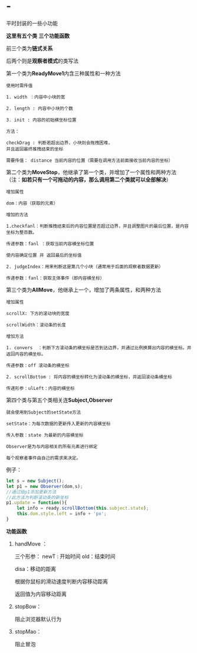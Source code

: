 # -
平时封装的一些小功能

**这里有五个类** **三个功能函数**

前三个类为**链式关系**

后两个则是**观察者模式**的类写法


第一个类为**ReadyMove1**内含三种属性和一种方法

    使用时需传值

    1. width ：内容中小块的宽

    2. length : 内容中小块的个数

    3. init : 内容的初始横坐标位置

    方法：

    checkDrag : 判断若超出边界，小块则会拖拽困难，
    并且返回最终推拽结束的坐标

    需要传值： distance 当前内容的位置（需要在调用方法前面接收当前内容的坐标）

第二个类为**MoveStop**，他继承了第一个类，并增加了一个属性和两种方法
（注：**如若只有一个可拖动的内容，那么调用第二个类就可以全部解决**）

    增加属性

    dom：内容（获取的元素）

    增加的方法

    1.checkfanl：判断推拽结束后的内容位置是否超过边界，并且调整图片的最后位置，是内容坐标为整百数。

    传递参数：fanl ：获取当前内容横坐标位置

    使内容确定位置 并 返回最后的坐标值

    2. judgeIndex：用来判断这是第几个小块（通常用于后面的观察者数据更新）

    传递参数：fanl：获取主体事件（即内容横坐标）

第三个类为**AllMove**，他继承上一个，增加了两条属性，和两种方法

    增加属性

    scrollX: 下方的滚动块的宽度

    scrollWidth：滚动条的长度

    增加方法

    1. convers  ：判断下方滚动条的横坐标是否到达边界，并通过比例换算出内容的横坐标。并返回内容的横坐标。

    传递参数：off 滚动条的横坐标

    2. scrollBottom : 将内容的横坐标转化为滚动条的横坐标，并返回滚动条横坐标

    传递形参：ulLeft：内容的横坐标

第四个类与第五个类相关连**Subject,Observer**

    就会使用到Subject的setState方法

    setState：为每次数据的更新传入更新的内容横坐标

    传入参数：state 为最新的内容横坐标

    Observer是为与内容相关的所有元素进行绑定

    每个观察者事件由自己的需求来决定。 

例子：
```js
let s = new Subject();
let p1 = new Observer(dom,s);
//通过给p1添加更新方法
//此方法为判断滚动条的新坐标
p1.update = function(){
    let info = ready.scrollBottom(this.subject.state);
    this.dom.style.left = info + 'px';
}
```


**功能函数**

1. handMove ： 

    三个形参：
    newT : 开始时间
    old：结束时间

    disa：移动的距离

    根据你鼠标的滑动速度判断内容移动距离

    返回值为内容移动距离

2. stopBow：
    
    阻止浏览器默认行为
    
3. stopMao：

    阻止冒泡
    
